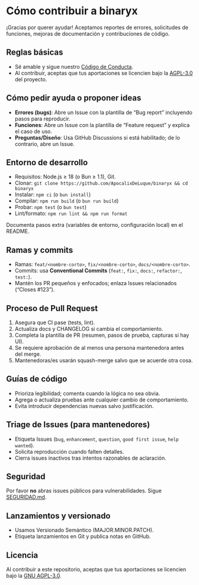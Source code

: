 # Cómo contribuir a binaryx

¡Gracias por querer ayudar! Aceptamos reportes de errores, solicitudes de funciones, mejoras de documentación y contribuciones de código.

## Reglas básicas

- Sé amable y sigue nuestro [Código de Conducta](./CODIGO_DE_CONDUCTA.md).
- Al contribuir, aceptas que tus aportaciones se licencien bajo la [AGPL-3.0](./LICENSE) del proyecto.

## Cómo pedir ayuda o proponer ideas

- **Errores (bugs)**: Abre un Issue con la plantilla de “Bug report” incluyendo pasos para reproducir.
- **Funciones**: Abre un Issue con la plantilla de “Feature request” y explica el caso de uso.
- **Preguntas/Diseño**: Usa GitHub Discussions si está habilitado; de lo contrario, abre un Issue.

## Entorno de desarrollo

- Requisitos: Node.js ≥ 18 (o Bun ≥ 1.1), Git.
- Clonar: `git clone https://github.com/ApocalixDeLuque/binaryx && cd binaryx`
- Instalar: `npm ci` (o `bun install`)
- Compilar: `npm run build` (o `bun run build`)
- Probar: `npm test` (o `bun test`)
- Lint/formato: `npm run lint && npm run format`

Documenta pasos extra (variables de entorno, configuración local) en el README.

## Ramas y commits

- Ramas: `feat/<nombre-corto>`, `fix/<nombre-corto>`, `docs/<nombre-corto>`.
- Commits: usa **Conventional Commits** (`feat:`, `fix:`, `docs:`, `refactor:`, `test:`).
- Mantén los PR pequeños y enfocados; enlaza Issues relacionados (“Closes #123”).

## Proceso de Pull Request

1. Asegura que CI pase (tests, lint).
2. Actualiza docs y CHANGELOG si cambia el comportamiento.
3. Completa la plantilla de PR (resumen, pasos de prueba, capturas si hay UI).
4. Se requiere aprobación de al menos una persona mantenedora antes del merge.
5. Mantenedoras/es usarán squash-merge salvo que se acuerde otra cosa.

## Guías de código

- Prioriza legibilidad; comenta cuando la lógica no sea obvia.
- Agrega o actualiza pruebas ante cualquier cambio de comportamiento.
- Evita introducir dependencias nuevas salvo justificación.

## Triage de Issues (para mantenedores)

- Etiqueta Issues (`bug`, `enhancement`, `question`, `good first issue`, `help wanted`).
- Solicita reproducción cuando falten detalles.
- Cierra issues inactivos tras intentos razonables de aclaración.

## Seguridad

Por favor **no** abras issues públicos para vulnerabilidades. Sigue [SEGURIDAD.md](./SEGURIDAD.md).

## Lanzamientos y versionado

- Usamos Versionado Semántico (MAJOR.MINOR.PATCH).
- Etiqueta lanzamientos en Git y publica notas en GitHub.

## Licencia

Al contribuir a este repositorio, aceptas que tus aportaciones se licencien bajo la [GNU AGPL-3.0](./LICENSE).

